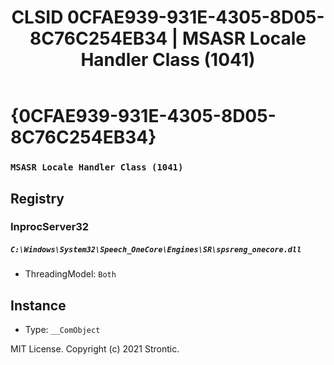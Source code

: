 ﻿---
title: "CLSID 0CFAE939-931E-4305-8D05-8C76C254EB34 | MSASR Locale Handler Class (1041)"
excerpt: What is COM-Object CLSID 0CFAE939-931E-4305-8D05-8C76C254EB34?
---

# {0CFAE939-931E-4305-8D05-8C76C254EB34}

### `MSASR Locale Handler Class (1041)`

## Registry


### InprocServer32

##### `C:\Windows\System32\Speech_OneCore\Engines\SR\spsreng_onecore.dll`
* ThreadingModel: `Both`

## Instance

* Type: `__ComObject`

MIT License. Copyright (c) 2021 Strontic.


